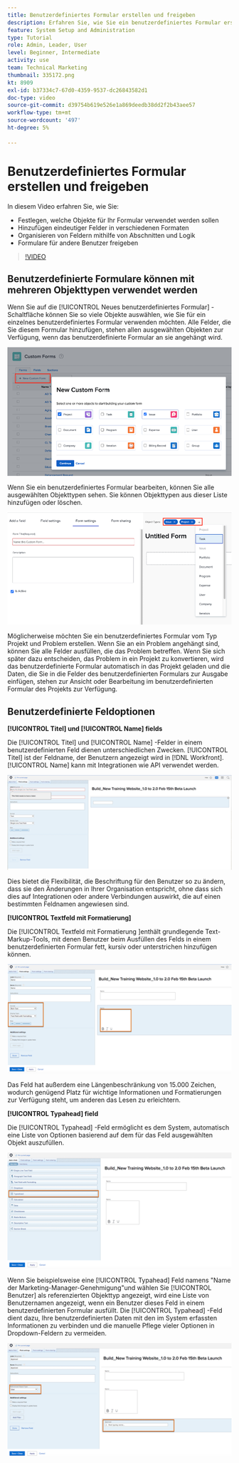 ```yaml
---
title: Benutzerdefiniertes Formular erstellen und freigeben
description: Erfahren Sie, wie Sie ein benutzerdefiniertes Formular erstellen, dem Formular eindeutige Felder hinzufügen, Felder mithilfe von Abschnitten und Logik organisieren und Formulare für Benutzende freigeben.
feature: System Setup and Administration
type: Tutorial
role: Admin, Leader, User
level: Beginner, Intermediate
activity: use
team: Technical Marketing
thumbnail: 335172.png
kt: 8909
exl-id: b37334c7-67d0-4359-9537-dc26843582d1
doc-type: video
source-git-commit: d39754b619e526e1a869deedb38dd2f2b43aee57
workflow-type: tm+mt
source-wordcount: '497'
ht-degree: 5%

---
```


# Benutzerdefiniertes Formular erstellen und freigeben

In diesem Video erfahren Sie, wie Sie:

* Festlegen, welche Objekte für Ihr Formular verwendet werden sollen
* Hinzufügen eindeutiger Felder in verschiedenen Formaten
* Organisieren von Feldern mithilfe von Abschnitten und Logik
* Formulare für andere Benutzer freigeben

>[!VIDEO](https://video.tv.adobe.com/v/335172/?quality=12)

## Benutzerdefinierte Formulare können mit mehreren Objekttypen verwendet werden

Wenn Sie auf die [!UICONTROL Neues benutzerdefiniertes Formular] -Schaltfläche können Sie so viele Objekte auswählen, wie Sie für ein einzelnes benutzerdefiniertes Formular verwenden möchten. Alle Felder, die Sie diesem Formular hinzufügen, stehen allen ausgewählten Objekten zur Verfügung, wenn das benutzerdefinierte Formular an sie angehängt wird.

![Benutzerdefiniertes Formularfenster mit [!UICONTROL Neues benutzerdefiniertes Formular] Objektoptionen](assets/create-custom-form.png)

Wenn Sie ein benutzerdefiniertes Formular bearbeiten, können Sie alle ausgewählten Objekttypen sehen. Sie können Objekttypen aus dieser Liste hinzufügen oder löschen.

![Benutzerdefiniertes Formularfenster mit den ausgewählten Objekttypen während der Formularbearbeitung](assets/edit-custom-form.png)

Möglicherweise möchten Sie ein benutzerdefiniertes Formular vom Typ Projekt und Problem erstellen. Wenn Sie an ein Problem angehängt sind, können Sie alle Felder ausfüllen, die das Problem betreffen. Wenn Sie sich später dazu entscheiden, das Problem in ein Projekt zu konvertieren, wird das benutzerdefinierte Formular automatisch in das Projekt geladen und die Daten, die Sie in die Felder des benutzerdefinierten Formulars zur Ausgabe einfügen, stehen zur Ansicht oder Bearbeitung im benutzerdefinierten Formular des Projekts zur Verfügung.

## Benutzerdefinierte Feldoptionen

**[!UICONTROL Titel] und [!UICONTROL Name] fields**

Die [!UICONTROL Titel] und [!UICONTROL Name] -Felder in einem benutzerdefinierten Feld dienen unterschiedlichen Zwecken. [!UICONTROL Titel] ist der Feldname, der Benutzern angezeigt wird in [!DNL Workfront]. [!UICONTROL Name] kann mit Integrationen wie API verwendet werden.

![Benutzerdefiniertes Formularfenster zeigt [!UICONTROL Titel] und [!UICONTROL Name] fields](assets/custom-forms-field-label-and-name.png)

Dies bietet die Flexibilität, die Beschriftung für den Benutzer so zu ändern, dass sie den Änderungen in Ihrer Organisation entspricht, ohne dass sich dies auf Integrationen oder andere Verbindungen auswirkt, die auf einen bestimmten Feldnamen angewiesen sind.

**[!UICONTROL Textfeld mit Formatierung]**

Die [!UICONTROL Textfeld mit Formatierung ]enthält grundlegende Text-Markup-Tools, mit denen Benutzer beim Ausfüllen des Felds in einem benutzerdefinierten Formular fett, kursiv oder unterstrichen hinzufügen können.

![Benutzerdefiniertes Formularfenster zeigt [!UICONTROL Textfeld mit Formatierung] option](assets/custom-forms-text-field-with-formatting.png)

Das Feld hat außerdem eine Längenbeschränkung von 15.000 Zeichen, wodurch genügend Platz für wichtige Informationen und Formatierungen zur Verfügung steht, um anderen das Lesen zu erleichtern.

**[!UICONTROL Typahead] field**

Die [!UICONTROL Typahead] -Feld ermöglicht es dem System, automatisch eine Liste von Optionen basierend auf dem für das Feld ausgewählten Objekt auszufüllen.

![Benutzerdefiniertes Formularfenster zeigt [!UICONTROL Typahead] Feldoption](assets/custom-forms-typeahead-1.png)

Wenn Sie beispielsweise eine [!UICONTROL Typahead] Feld namens &quot;Name der Marketing-Manager-Genehmigung&quot;und wählen Sie [!UICONTROL Benutzer] als referenzierten Objekttyp angezeigt, wird eine Liste von Benutzernamen angezeigt, wenn ein Benutzer dieses Feld in einem benutzerdefinierten Formular ausfüllt. Die [!UICONTROL Typahead] -Feld dient dazu, Ihre benutzerdefinierten Daten mit den im System erfassten Informationen zu verbinden und die manuelle Pflege vieler Optionen in Dropdown-Feldern zu vermeiden.

![Benutzerdefiniertes Formularfenster zeigt [!UICONTROL Typahead] Dropdown-Menü](assets/custom-forms-typeahead-2.png)
